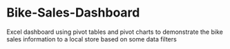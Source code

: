 # Bike-Sales-Dashboard
Excel dashboard using pivot tables and pivot charts to demonstrate the bike sales information to a local store based on some data filters
